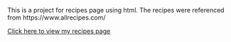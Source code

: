 <p>This is a project for recipes page using html. The recipes were referenced from https://www.allrecipes.com/</p>

<p><a href="https://minhein-mh.github.io/odin-recipes/index.html">Click here to view my recipes page</a></p>